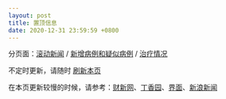```yaml
---
layout: post
title: 置顶信息
date: 2020-12-31 23:59:59 +0800
---
```

分页面：[滚动新闻](/posts/scroll) / [新增病例和疑似病例](/posts/infections/) / [治疗情况](/posts/treatment)

不定时更新，请随时 [刷新本页](javascript:location.reload())

在本页更新较慢的时候，请参考：[财新网](http://m.app.caixin.com/m_topic_detail/1473.html)、[丁香园](https://3g.dxy.cn/newh5/view/pneumonia)、[界面](https://www.jiemian.com/special/1420.html)、[新浪新闻](https://news.sina.cn/zt_d/yiqing0121)